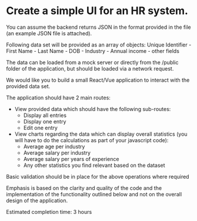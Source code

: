 # Create a simple UI for an HR system.

You can assume the backend returns JSON in the format provided in the file (an example JSON file is attached).

Following data set will be provided as an array of objects:
Unique Identifier - First Name - Last Name - DOB - Industry - Annual income - other fields

The data can be loaded from a mock server or directly from the /public folder of the application, but should be loaded via a network request.

We would like you to build a small React/Vue application to interact with the provided data set.

The application should have 2 main routes:
- View provided data which should have the following sub-routes:
  - Display all entries
  - Display one entry
  - Edit one entry
- View charts regarding the data which can display overall statistics (you will have to do the calculations as part of your javascript code):
  - Average age per industry
  - Average salary per industry
  - Average salary per years of experience
  - Any other statistics you find relevant based on the dataset

Basic validation should be in place for the above operations where required

Emphasis is based on the clarity and quality of the code and the implementation of the functionality outlined below and not on the overall design of the application.


Estimated completion time: 3 hours
